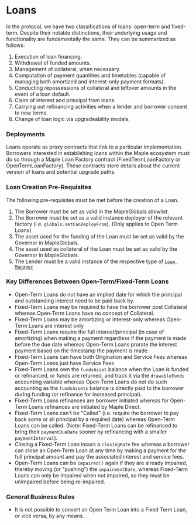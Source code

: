 # Loans

In the protocol, we have two classifications of loans: open-term and fixed-term. Despite their notable distinctions, their underlying usage and functionality are fundamentally the same. They can be summarized as follows:

1. Execution of loan financing.
2. Withdrawal of funded amounts.
3. Management of collateral, when necessary.
4. Computation of payment quantities and timetables (capable of managing both amortized and interest-only payment formats).
5. Conducting repossessions of collateral and leftover amounts in the event of a loan default.
6. Claim of interest and principal from loans.
7. Carrying out refinancing activities when a lender and borrower consent to new terms.
8. Change of loan logic via upgradeability models.

### Deployments

Loans operate as proxy contracts that link to a particular implementation. Borrowers interested in establishing loans within the Maple ecosystem must do so through a Maple Loan Factory contract (FixedTermLoanFactory or OpenTermLoanFactory). These contracts store details about the current version of loans and potential upgrade paths.

### Loan Creation Pre-Requisites

The following pre-requisites must be met before the creation of a Loan.

1. The Borrower must be set as valid in the MapleGlobals allowlist.
2. The Borrower must be set as a valid instance deployer of the relevant factory (i.e. `globals.setCanDeployFrom`). (Only applies to Open Term Loans)
3. The asset used for the funding of the Loan must be set as valid by the Governor in MapleGlobals.
4. The asset used as collateral of the Loan must be set as valid by the Governor in MapleGlobals.
5. The Lender must be a valid instance of the respective type of [`Loan Manager`](../../loan-managers/)

### Key Differences Between Open-Term/Fixed-Term Loans

* Open-Term Loans do not have an implied date for which the principal and outstanding interest need to be paid back by.
* Fixed-Term Loans may be required to have the borrower post Collateral whereas Open-Term Loans have no concept of Collateral.
* Fixed-Term Loans may be amortizing or interest-only whereas Open-Term Loans are interest only
* Fixed-Term Loans require the full interest/principal (in case of amortizing) when making a payment regardless if the payment is made before the due date whereas Open-Term Loans prorate the interest payment based on the timestamp the payment is made.
* Fixed-Term Loans can have both Origination and Service Fees whereas Open-Term Loans just have Service Fees
* Fixed-Term Loans own the `fundsAsset` balance when the Loan is funded or refinanced, or funds are returned, and track it via the `drawableFunds` accounting variable whereas Open-Term Loans do not do such accounting as the `fundsAssets` balance is directly paid to the borrower during funding (or refinance for increased principal).
* Fixed-Term Loans refinances are borrower initiated whereas for Open-Term Loans refinances are initiated by Maple Direct.&#x20;
* Fixed-Term Loans can't be "Called" (i.e. require the borrower to pay back some or all principal by a required date) whereas Open-Term Loans can be called. (Note: Fixed-Term Loans can be refinanced to bring their `paymentDueDate` sooner by refinancing with a smaller `paymentInterval`).
* Closing a Fixed-Term Loan incurs a `closingRate` fee whereas a borrower can close an Open-Term Loan at any time by making a payment for the full principal amount and pay the associated interest and service fees.
* Open-Term Loans can be `impaired()` again if they are already impaired, thereby moving (or "pushing") the `impairmentDate`, whereas Fixed-Term Loans can only be Impaired when not impaired, so they must be unimpaired before being re-impaired.

### General Business Rules

* It is not possible to convert an Open Term Loan into a Fixed Term Loan, or vice versa, by any means.
